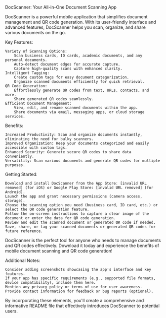 DocScanner: Your All-in-One Document Scanning App

DocScanner is a powerful mobile application that simplifies document management and QR code generation. With its user-friendly interface and advanced features, DocScanner helps you scan, organize, and share various documents on the go.

Key Features:

    Variety of Scanning Options:
        Scan business cards, ID cards, academic documents, and any personal documents.
        Auto-detect document edges for accurate capture.
        Capture high-quality scans with enhanced clarity.
    Intelligent Tagging:
        Create custom tags for easy document categorization.
        Organize scanned documents efficiently for quick retrieval.
    QR Code Generation:
        Effortlessly generate QR codes from text, URLs, contacts, and more.
        Share generated QR codes seamlessly.
    Efficient Document Management:
        View, edit, and rename scanned documents within the app.
        Share documents via email, messaging apps, or cloud storage services.

Benefits:

    Increased Productivity: Scan and organize documents instantly, eliminating the need for bulky scanners.
    Improved Organization: Keep your documents categorized and easily accessible with custom tags.
    Enhanced Security: Generate secure QR codes to share data conveniently.
    Versatility: Scan various documents and generate QR codes for multiple purposes.

Getting Started:

    Download and install DocScanner from the App Store: [invalid URL removed] (for iOS) or Google Play Store: [invalid URL removed] (for Android).
    Launch the app and grant necessary permissions (camera access, storage).
    Choose the scanning option you need (business card, ID card, etc.) or select the QR code generation feature.
    Follow the on-screen instructions to capture a clear image of the document or enter the data for QR code generation.
    Review and edit the scanned document or generated QR code if needed.
    Save, share, or tag your scanned documents or generated QR codes for future reference.

DocScanner is the perfect tool for anyone who needs to manage documents and QR codes effectively. Download it today and experience the benefits of mobile document scanning and QR code generation!

Additional Notes:

    Consider adding screenshots showcasing the app's interface and key features.
    If your app has specific requirements (e.g., supported file formats, device compatibility), include them here.
    Mention any privacy policy or terms of use for user awareness.
    Provide contact information for feedback or bug reports (optional).

By incorporating these elements, you'll create a comprehensive and informative README file that effectively introduces DocScanner to potential users.
